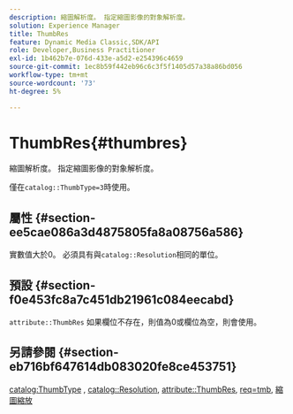 ```yaml
---
description: 縮圖解析度。 指定縮圖影像的對象解析度。
solution: Experience Manager
title: ThumbRes
feature: Dynamic Media Classic,SDK/API
role: Developer,Business Practitioner
exl-id: 1b462b7e-076d-433e-a5d2-e254396c4659
source-git-commit: 1ec8b59f442eb96c6c3f5f1405d57a38a86bd056
workflow-type: tm+mt
source-wordcount: '73'
ht-degree: 5%

---
```


# ThumbRes{#thumbres}

縮圖解析度。 指定縮圖影像的對象解析度。

僅在`catalog::ThumbType=3`時使用。

## 屬性 {#section-ee5cae086a3d4875805fa8a08756a586}

實數值大於0。 必須具有與`catalog::Resolution`相同的單位。

## 預設 {#section-f0e453fc8a7c451db21961c084eecabd}

`attribute::ThumbRes` 如果欄位不存在，則值為0或欄位為空，則會使用。

## 另請參閱 {#section-eb716bf647614db083020fe8ce453751}

[catalog:ThumbType](../../../../../../is-api/image-catalog/image-serving-api-ref/c-image-catalog-reference/c-image-svg-data-reference/c-image-data-reference/r-thumbtype-cat.md#reference-41149ddffc8749cba2f8d9c8e2611e03) ,  [catalog::Resolution](../../../../../../is-api/image-catalog/image-serving-api-ref/c-image-catalog-reference/c-image-svg-data-reference/c-image-data-reference/r-resolution-cat.md#reference-de489f5f36b64bd0831749546f8728e1),  [attribute::ThumbRes](../../../../../../is-api/image-catalog/image-serving-api-ref/c-image-catalog-reference/c-attributes-reference/r-thumbres.md#reference-ac36cbbd0c8c433ebf7f515e54846501),  [req=tmb](../../../../../../is-api/http-ref/image-serving-api-ref/c-http-protocol-reference/c-command-reference/r-req/r-req.md#reference-907cdb4a97034db7ad94695f25552e76),  [縮圖縮放](../../../../../../is-api/http-ref/image-serving-api-ref/c-http-protocol-reference/c-notes-on-server-behavior/r-thumbnail-scaling.md#reference-0f71817f721d4913b34816758d69b07f)
